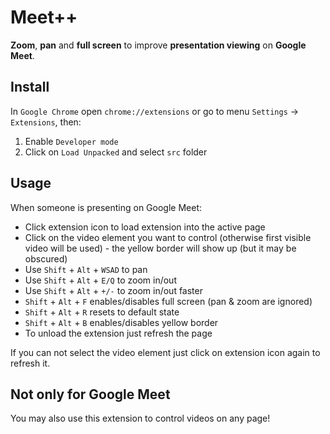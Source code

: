 # Meet++

**Zoom**, **pan** and **full screen** to improve **presentation viewing** on **Google Meet**.

## Install

In `Google Chrome` open `chrome://extensions` or go to menu `Settings` -> `Extensions`, then:

1. Enable `Developer mode`
2. Click on `Load Unpacked` and select `src` folder

## Usage

When someone is presenting on Google Meet:

* Click extension icon to load extension into the active page
* Click on the video element you want to control (otherwise first visible video will be used) - the yellow border will show up (but it may be obscured)
* Use `Shift` + `Alt` + `WSAD` to pan
* Use `Shift` + `Alt` + `E/Q` to zoom in/out
* Use `Shift` + `Alt` + `+/-` to zoom in/out faster
* `Shift` + `Alt` + `F` enables/disables full screen (pan & zoom are ignored)
* `Shift` + `Alt` + `R` resets to default state
* `Shift` + `Alt` + `B` enables/disables yellow border
* To unload the extension just refresh the page

If you can not select the video element just click on extension icon again to refresh it.

## Not only for Google Meet

You may also use this extension to control videos on any page!
